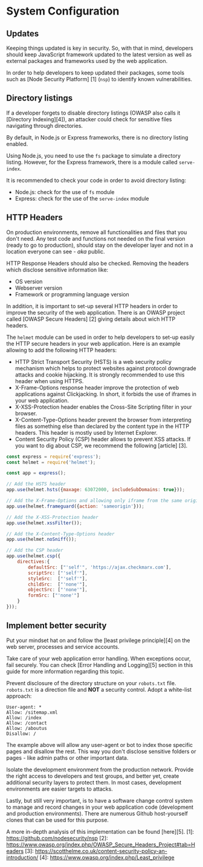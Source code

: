 System Configuration
====================

## Updates
Keeping things updated is key in security. So, with that in mind, developers
should keep JavaScript framework updated to the latest version as well as external packages and
frameworks used by the web application.

In order to help developers to keep updated their packages, some tools such as 
[Node Security Platform] [1] (`nsp`) to identify known vulnerabilities.

## Directory listings

If a developer forgets to disable directory listings (OWASP also calls it
[Directory Indexing][4]), an attacker could check for sensitive files navigating
through directories.

By default, in Node.js or Express frameworks, there is no directory listing enabled.

Using Node.js, you need to use the `fs` package to simulate a directory listing.
However, for the Express framework, there is a module called `serve-index`.

It is recommended to check your code in order to avoid directory listing:
* Node.js: check for the use of `fs` module
* Express: check for the use of the `serve-index` module

## HTTP Headers

On production environments, remove all functionalities and files that you don't
need. Any test code and functions not needed on the final version
(ready to go to production), should stay on the developer layer and not in a
location everyone can see - _aka_ public.

HTTP Response Headers should also be checked. Removing the headers which
disclose sensitive information like:

* OS version
* Webserver version
* Framework or programming language version

In addition, it is important to set-up several HTTP headers in order to improve
the security of the web application. There is an OWASP project called
[OWASP Secure Headers] [2] giving details about wich HTTP headers.

The `helmet` module can be used in order to help developers to set-up easily
the HTTP secure headers in your web application. Here is an example
allowing to add the following HTTP headers:
* HTTP Strict Transport Security (HSTS) is a web security policy mechanism 
which helps to protect websites against protocol downgrade attacks 
and cookie hijacking. It is strongly recommended to use this header when 
using HTTPS.
* X-Frame-Options response header improve the protection of web applications 
against Clickjacking. In short, it forbids the use of iframes in your web
application.
* X-XSS-Protection header enables the Cross-Site Scripting filter in your 
browser.
* X-Content-Type-Options header prevent the browser from interpreting files 
as something else than declared by the content type in the HTTP headers. 
This header is mostly used by Internet Explorer.
* Content Security Policy (CSP) header allows to prevent XSS attacks. If you
want to dig about CSP, we recommend the following [article] [3].

```JavaScript
const express = require('express');
const helmet = require('helmet');

const app = express();

// Add the HSTS header
app.use(helmet.hsts({maxage: 63072000, includeSubDomains: true}));

// Add the X-Frame-Options and allowing only iframe from the same origin
app.use(helmet.frameguard({action: 'sameorigin'}));

// Add the X-XSS-Protection header
app.use(helmet.xssFilter());

// Add the X-Content-Type-Options header
app.use(helmet.noSniff());

// Add the CSP header
app.use(helmet.csp({
	directives:{
		defaultSrc: ["'self'", 'https://ajax.checkmarx.com'],
		scriptSrc: ["'self'"],
		styleSrc:  ["'self'"],
		childSrc:  ["'none'"],
		objectSrc: ["'none'"],
		formSrc: ["'none'"]
	}
}));

```



## Implement better security

Put your mindset hat on and follow the [least privilege principle][4] on the web
server, processes and service accounts.

Take care of your web application error handling. When exceptions occur, fail
securely. You can check [Error Handling and Logging][5] section in this guide
for more information regarding this topic.

Prevent disclosure of the directory structure on your `robots.txt` file.
`robots.txt` is a direction file and __NOT__ a security control.
Adopt a white-list approach:

```
User-agent: *
Allow: /sitemap.xml
Allow: /index
Allow: /contact
Allow: /aboutus
Disallow: /
```

The example above will allow any user-agent or bot to index those specific
pages and disallow the rest. This way you don't disclose sensitive folders or
pages - like admin paths or other important data.

Isolate the development environment from the production network. Provide the
right access to developers and test groups, and better yet, create additional
security layers to protect them. In most cases, development environments are
easier targets to attacks.

Lastly, but still very important, is to have a software change control system to
manage and record changes in your web application code (development and
production environments). There are numerous Github host-yourself clones that
can be used for this purpose.



A more in-depth analysis of this implementation can be found [here][5].
[1]: https://github.com/nodesecurity/nsp
[2]: https://www.owasp.org/index.php/OWASP_Secure_Headers_Project#tab=Headers
[3]: https://scotthelme.co.uk/content-security-policy-an-introduction/
[4]: https://www.owasp.org/index.php/Least_privilege

